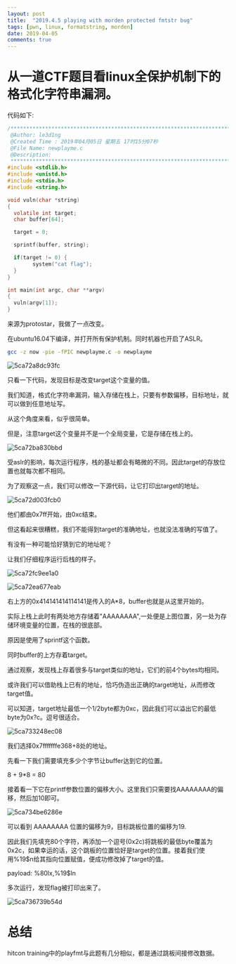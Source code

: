 ```yaml
---
layout: post
title:  "2019.4.5 playing with morden protected fmtstr bug"
tags: [pwn, linux, formatstring, morden]
date: 2019-04-05
comments: true
---
```


# 从一道CTF题目看linux全保护机制下的格式化字符串漏洞。

代码如下:

```c
/*************************************************************************
 @Author: le3d1ng
 @Created Time : 2019年04月05日 星期五 17时15分07秒
 @File Name: newplayme.c
 @Description:
 ************************************************************************/
#include <stdlib.h>
#include <unistd.h>
#include <stdio.h>
#include <string.h>

void vuln(char *string)
{
  volatile int target;
  char buffer[64];

  target = 0;

  sprintf(buffer, string);

  if(target != 0) {
        system("cat flag");
  }
}

int main(int argc, char **argv)
{
  vuln(argv[1]);
}
```

来源为protostar，我做了一点改变。

在ubuntu16.04下编译，并打开所有保护机制。同时机器也开启了ASLR。

```bash
gcc -z now -pie -fPIC newplayme.c -o newplayme
```

![5ca72a8dc93fc](https://i.loli.net/2019/04/05/5ca72a8dc93fc.png)

只看一下代码，发现目标是改变target这个变量的值。

我们知道，格式化字符串漏洞，输入存储在栈上，只要有参数偏移，目标地址，就可以做到任意地址写。

从这个角度来看，似乎很简单。



但是，注意target这个变量并不是一个全局变量，它是存储在栈上的。

![5ca72ba830bbd](https://i.loli.net/2019/04/05/5ca72ba830bbd.png)

受aslr的影响，每次运行程序，栈的基址都会有略微的不同。因此target的存放位置也就每次都不相同。

为了观察这一点，我们可以修改一下源代码，让它打印出target的地址。

![5ca72d003fcb0](https://i.loli.net/2019/04/05/5ca72d003fcb0.png)

他们都由0x7ff开始，由0xc结束。

但这看起来很糟糕，我们不能得到target的准确地址，也就没法准确的写值了。



有没有一种可能恰好猜到它的地址呢？



让我们仔细程序运行后栈的样子。

![5ca72fc9ee1a0](https://i.loli.net/2019/04/05/5ca72fc9ee1a0.png)

![5ca72ea677eab](https://i.loli.net/2019/04/05/5ca72ea677eab.png)

右上方的0x414141414114141是传入的A*8，buffer也就是从这里开始的。



实际上栈上此时有两处地方存储着"AAAAAAAA",一处便是上图位置，另一处为存储环境变量的位置，在栈的很底部。

原因是使用了sprintf这个函数。



同时buffer的上方存着target。



通过观察，发现栈上存着很多与target类似的地址，它们的前4个bytes均相同。



或许我们可以借助栈上已有的地址，恰巧伪造出正确的target地址，从而修改target值。

可以知道，target地址最低一个1/2byte都为0xc，因此我们可以溢出它的最低byte为0x?c。逗号很适合。

![5ca733248ec08](https://i.loli.net/2019/04/05/5ca733248ec08.png)



我们选择0x7fffffffe368+8处的地址。



先看一下我们需要填充多少个字节让buffer达到它的位置。

8 + 9*8 = 80



接着看一下它在printf参数位置的偏移大小。这里我们只需要找AAAAAAAA的偏移，然后加10即可。

![5ca734be6286e](https://i.loli.net/2019/04/05/5ca734be6286e.png)

可以看到 AAAAAAAA 位置的偏移为9，目标跳板位置的偏移为19.



因此我们先填充80个字符，再添加一个逗号(0x2c)将跳板的最低byte覆盖为0x2c，如果幸运的话，这个跳板的位置恰好是target的位置。接着我们使用%19$n给其指向位置赋值，便成功修改掉了target的值。



payload: %80lx,%19$ln



多次运行，发现flag被打印出来了。

![5ca736739b54d](https://i.loli.net/2019/04/05/5ca736739b54d.png)



# 总结



hitcon training中的playfmt与此题有几分相似，都是通过跳板间接修改数据。




